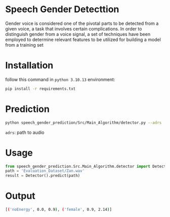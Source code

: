 # Speech Gender Detecttion
Gender voice is considered one of the pivotal parts to be detected from a given voice, a task that involves certain complications. In order to distinguish gender from a voice signal, a set of techniques have been employed to determine relevant features to be utilized for building a model from a training set

# Installation
follow this command in `python 3.10.13` environment:

```bash
pip install -r requirements.txt
```

# Prediction

```bash
python speech_gender_prediction/Src/Main_Algorithm/detector.py --adrs
```

`adrs`: path to audio

# Usage

```python
from speech_gender_prediction.Src.Main_Algorithm.detector import Detector
path = 'Evaluation_Dataset/Zan.wav'
result = Detector().predict(path)
```

# Output
```bash
[('noEnergy', 0.0, 0.9), ('female', 0.9, 2.14)]
```